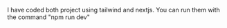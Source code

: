 I have coded both project using tailwind and nextjs. You can run them with the command "npm run dev"